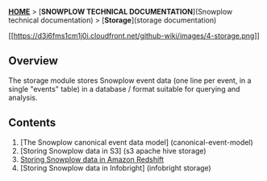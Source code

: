 [**HOME**](Home) > [**SNOWPLOW TECHNICAL DOCUMENTATION**](Snowplow technical documentation) > [**Storage**](storage documentation)

[[https://d3i6fms1cm1j0i.cloudfront.net/github-wiki/images/4-storage.png]] 

## Overview

The storage module stores Snowplow event data (one line per event, in a single "events" table) in a database / format suitable for querying and analysis.

## Contents

1. [The Snowplow canonical event data model] (canonical-event-model)
2. [Storing Snowplow data in S3] (s3 apache hive storage) 
3. [Storing Snowplow data in Amazon Redshift](amazon-redshift-storage)
4. [Storing Snowplow data in Infobright] (infobright storage) 